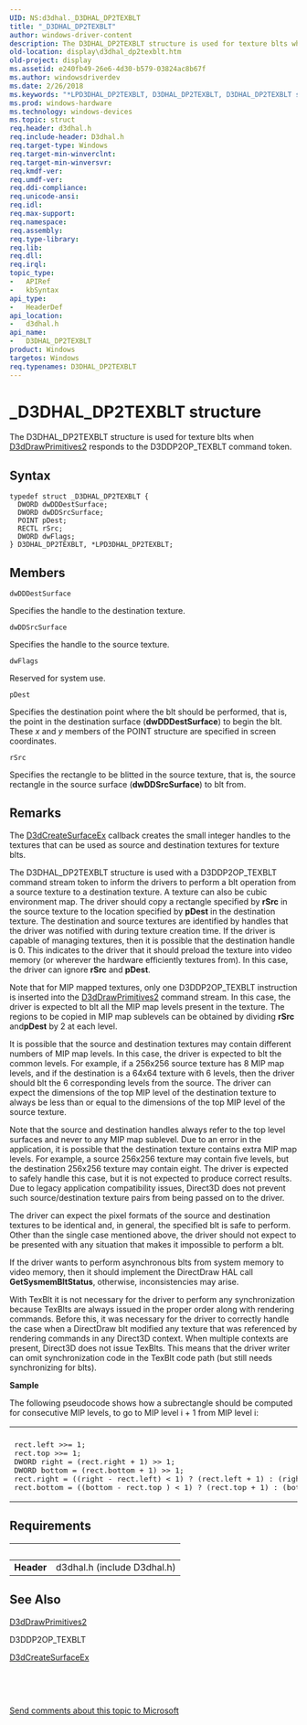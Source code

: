 ```yaml
---
UID: NS:d3dhal._D3DHAL_DP2TEXBLT
title: "_D3DHAL_DP2TEXBLT"
author: windows-driver-content
description: The D3DHAL_DP2TEXBLT structure is used for texture blts when D3dDrawPrimitives2 responds to the D3DDP2OP_TEXBLT command token.
old-location: display\d3dhal_dp2texblt.htm
old-project: display
ms.assetid: e240fb49-26e6-4d30-b579-03824ac8b67f
ms.author: windowsdriverdev
ms.date: 2/26/2018
ms.keywords: "*LPD3DHAL_DP2TEXBLT, D3DHAL_DP2TEXBLT, D3DHAL_DP2TEXBLT structure [Display Devices], LPD3DHAL_DP2TEXBLT, LPD3DHAL_DP2TEXBLT structure pointer [Display Devices], _D3DHAL_DP2TEXBLT, d3dhal/D3DHAL_DP2TEXBLT, d3dhal/LPD3DHAL_DP2TEXBLT, d3dstrct_80dddffa-3403-4e1e-a1cc-1cbbfdad09a8.xml, display.d3dhal_dp2texblt"
ms.prod: windows-hardware
ms.technology: windows-devices
ms.topic: struct
req.header: d3dhal.h
req.include-header: D3dhal.h
req.target-type: Windows
req.target-min-winverclnt: 
req.target-min-winversvr: 
req.kmdf-ver: 
req.umdf-ver: 
req.ddi-compliance: 
req.unicode-ansi: 
req.idl: 
req.max-support: 
req.namespace: 
req.assembly: 
req.type-library: 
req.lib: 
req.dll: 
req.irql: 
topic_type:
-	APIRef
-	kbSyntax
api_type:
-	HeaderDef
api_location:
-	d3dhal.h
api_name:
-	D3DHAL_DP2TEXBLT
product: Windows
targetos: Windows
req.typenames: D3DHAL_DP2TEXBLT
---
```


# _D3DHAL_DP2TEXBLT structure
The D3DHAL_DP2TEXBLT structure is used for texture blts when <a href="..\d3dhal\nc-d3dhal-lpd3dhal_drawprimitives2cb.md">D3dDrawPrimitives2</a> responds to the D3DDP2OP_TEXBLT command token.

## Syntax
````
typedef struct _D3DHAL_DP2TEXBLT {
  DWORD dwDDDestSurface;
  DWORD dwDDSrcSurface;
  POINT pDest;
  RECTL rSrc;
  DWORD dwFlags;
} D3DHAL_DP2TEXBLT, *LPD3DHAL_DP2TEXBLT;
````

## Members


`dwDDDestSurface`

Specifies the handle to the destination texture.

`dwDDSrcSurface`

Specifies the handle to the source texture.

`dwFlags`

Reserved for system use.

`pDest`

Specifies the destination point where the blt should be performed, that is, the point in the destination surface (<b>dwDDDestSurface</b>) to begin the blt. These <i>x</i> and <i>y</i> members of the POINT structure are specified in screen coordinates.

`rSrc`

Specifies the rectangle to be blitted in the source texture, that is, the source rectangle in the source surface (<b>dwDDSrcSurface</b>) to blt from.

## Remarks
The <a href="https://msdn.microsoft.com/dd07e49c-ec1f-4ba6-8b17-80ce6d3c5813">D3dCreateSurfaceEx</a> callback creates the small integer handles to the textures that can be used as source and destination textures for texture blts.

The D3DHAL_DP2TEXBLT structure is used with a D3DDP2OP_TEXBLT command stream token to inform the drivers to perform a blt operation from a source texture to a destination texture. A texture can also be cubic environment map. The driver should copy a rectangle specified by <b>rSrc</b> in the source texture to the location specified by <b>pDest</b> in the destination texture. The destination and source textures are identified by handles that the driver was notified with during texture creation time. If the driver is capable of managing textures, then it is possible that the destination handle is 0. This indicates to the driver that it should preload the texture into video memory (or wherever the hardware efficiently textures from). In this case, the driver can ignore <b>rSrc</b> and <b>pDest</b>. 

Note that for MIP mapped textures, only one D3DDP2OP_TEXBLT instruction is inserted into the <a href="..\d3dhal\nc-d3dhal-lpd3dhal_drawprimitives2cb.md">D3dDrawPrimitives2</a> command stream. In this case, the driver is expected to blt all the MIP map levels present in the texture. The regions to be copied in MIP map sublevels can be obtained by dividing <b>rSrc</b> and<b>pDest</b> by 2 at each level. 

It is possible that the source and destination textures may contain different numbers of MIP map levels. In this case, the driver is expected to blt the common levels. For example, if a 256x256 source texture has 8 MIP map levels, and if the destination is a 64x64 texture with 6 levels, then the driver should blt the 6 corresponding levels from the source. The driver can expect the dimensions of the top MIP level of the destination texture to always be less than or equal to the dimensions of the top MIP level of the source texture. 

Note that the source and destination handles always refer to the top level surfaces and never to any MIP map sublevel. Due to an error in the application, it is possible that the destination texture contains extra MIP map levels. For example, a source 256x256 texture may contain five levels, but the destination 256x256 texture may contain eight. The driver is expected to safely handle this case, but it is not expected to produce correct results. Due to legacy application compatibility issues, Direct3D does not prevent such source/destination texture pairs from being passed on to the driver.

The driver can expect the pixel formats of the source and destination textures to be identical and, in general, the specified blt is safe to perform. Other than the single case mentioned above, the driver should not expect to be presented with any situation that makes it impossible to perform a blt.

If the driver wants to perform asynchronous blts from system memory to video memory, then it should implement the DirectDraw HAL call <b>GetSysmemBltStatus</b>, otherwise, inconsistencies may arise.

With TexBlt it is not necessary for the driver to perform any synchronization because TexBlts are always issued in the proper order along with rendering commands. Before this, it was necessary for the driver to correctly handle the case when a DirectDraw blt modified any texture that was referenced by rendering commands in any Direct3D context. When multiple contexts are present, Direct3D does not issue TexBlts. This means that the driver writer can omit synchronization code in the TexBlt code path (but still needs synchronizing for blts).

<b>Sample</b>

The following pseudocode shows how a subrectangle should be computed for consecutive MIP levels, to go to MIP level i + 1 from MIP level i: 

<div class="code"><span codelanguage=""><table>
<tr>
<th></th>
</tr>
<tr>
<td>
<pre>rect.left &gt;&gt;= 1;
rect.top &gt;&gt;= 1;
DWORD right = (rect.right + 1) &gt;&gt; 1;
DWORD bottom = (rect.bottom + 1) &gt;&gt; 1;
rect.right = ((right - rect.left) &lt; 1) ? (rect.left + 1) : (right);
rect.bottom = ((bottom - rect.top ) &lt; 1) ? (rect.top + 1) : (bottom); </pre>
</td>
</tr>
</table></span></div>

## Requirements
| &nbsp; | &nbsp; |
| ---- |:---- |
| **Header** | d3dhal.h (include D3dhal.h) |

## See Also

<a href="..\d3dhal\nc-d3dhal-lpd3dhal_drawprimitives2cb.md">D3dDrawPrimitives2</a>



D3DDP2OP_TEXBLT



<a href="https://msdn.microsoft.com/dd07e49c-ec1f-4ba6-8b17-80ce6d3c5813">D3dCreateSurfaceEx</a>



 

 

<a href="mailto:wsddocfb@microsoft.com?subject=Documentation%20feedback [display\display]:%20D3DHAL_DP2TEXBLT structure%20 RELEASE:%20(2/26/2018)&amp;body=%0A%0APRIVACY STATEMENT%0A%0AWe use your feedback to improve the documentation. We don't use your email address for any other purpose, and we'll remove your email address from our system after the issue that you're reporting is fixed. While we're working to fix this issue, we might send you an email message to ask for more info. Later, we might also send you an email message to let you know that we've addressed your feedback.%0A%0AFor more info about Microsoft's privacy policy, see http://privacy.microsoft.com/en-us/default.aspx." title="Send comments about this topic to Microsoft">Send comments about this topic to Microsoft</a>